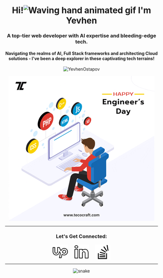 <h1 align="center">Hi!<img src="https://raw.githubusercontent.com/nixin72/nixin72/master/wave.gif" 
         alt="Waving hand animated gif"
         height="45"
         width="45" /> I'm Yevhen</h1>
<h3 align="center">
A top-tier web developer with AI expertise and bleeding-edge tech.
</h3>
<h4 align="center">Navigating the realms of AI, Full Stack frameworks and architecting Cloud solutions - I've been a deep explorer in these captivating tech terrains!</h4>

<p align="center"> <img src="https://komarev.com/ghpvc/?username=NisaarAgharia&label=Profile%20views&color=brightgreen&style=flat" alt="YevhenOstapov" /> </p>
<p align="center">
<img height="480" width="480" src="./giphy.gif" alt="YevhenOstapov" /></a>
</p>


<hr>

<h3 align="center">Let's Get Connected:</h3>
<p align="center">
<a href="https://www.upwork.com/freelancers/~013ba7d51dc1e4e355" target="blank"><img align="center" src="./upwork.png" alt="Yevhen Ostapov" height="50" width="50" /></a> &nbsp;&nbsp;&nbsp;
<a href="https://www.linkedin.com/in/yevhen-ostapov-b5a334276/" target="blank"><img align="center" src="./linkedin.png" alt="Yevhen Ostapov" height="50" width="50" /></a>&nbsp;&nbsp;&nbsp;&nbsp;
<a href="https://stackoverflow.com/users/21864164/yevhen-ostapov" target="blank"><img align="center" src="./stackoverflow.png" alt="Yevhen Ostapov" height="50" width="50" /></a>
</p>

<hr>

<p align="center">
  <img src="https://github.com/ishikkkkaaaa/ishikkkkaaaa/raw/output/github-contribution-grid-snake.svg" alt="snake"></center>
</p>
